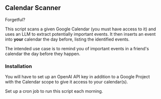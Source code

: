 ## Calendar Scanner

Forgetful?

This script scans a given Google Calendar (you must have access to it) and uses an LLM to extract potentially important events. It then inserts an event into **your** calendar the day before, listing the identified events.

The intended use case is to remind you of important events in a friend's calendar the day before they happen.

### Installation
You will have to set up an OpenAI API key in addition to a Google Project with the Calendar scope to give it access to your calendar(s).

Set up a cron job to run this script each morning.